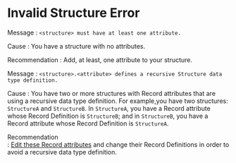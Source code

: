 # Invalid Structure Error

Message : `<structure> must have at least one attribute.`

Cause : You have a structure with no attributes.

Recommendation : Add, at least, one attribute to your structure.

Message : `<structure>.<attribute> defines a recursive Structure data type definition.`

Cause : You have two or more structures with Record attributes that are using a recursive data type definition. For example,you have two structures: `StructureA` and `StructureB`. In `StructureA`, you have a Record attribute whose Record Definition is `StructureB`; and in `StructureB`, you have a Record attribute whose Record Definition is `StructureA`.

Recommendation  
: [Edit these Record attributes](https://github.com/danielmarquespt/docs-product/tree/e7ea3f444d5129dab245c69ab72ae091554bc4fb/src/extensibility-and-integration/integration-studio/managing-extensions/entity-attribute.md%3E) and change their Record Definitions in order to avoid a recursive data type definition.


